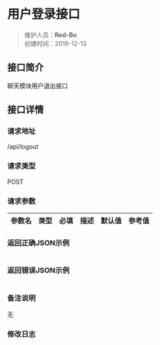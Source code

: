 # 用户登录接口
>维护人员：**Red-Bo**  
>创建时间：2019-12-13

## 接口简介
聊天模块用户退出接口 

## 接口详情

### 请求地址
/api/logout

### 请求类型
POST

### 请求参数
| 参数名 | 类型 | 必填 | 描述 | 默认值 | 参考值 |
| --- | :---: | :---: | --- | --- | --- |

### 返回正确JSON示例
```javascript

```
### 返回错误JSON示例
```javascript

```

### 备注说明
无

### 修改日志

